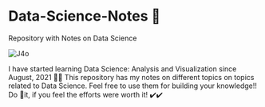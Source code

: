 # Data-Science-Notes 📓
Repository with Notes on Data Science  

![J4o](https://user-images.githubusercontent.com/69965983/172923206-ac74acc0-adae-4639-85ac-361f2cd5d31b.gif)


I have started learning Data Science: Analysis and Visualization since August, 2021 👨‍🎓
This repository has my notes on different topics on topics related to Data Science. Feel free to use them for building your knowledge!!
Do 🌟it, if you feel the efforts were worth it! ✔️✔️
